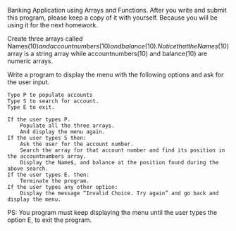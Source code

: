 Banking Application using Arrays and Functions.
After you write and submit this program, please keep a copy of it with yourself. Because you will be using it for the next homework.

Create three arrays called Names$(10) and accountnumbers(10) and balance(10). Notice that the Names$(10) array is a string array while accountnumbers(10) and balance(10) are numeric arrays.

Write a program to display the menu with the following options and ask for the user input.

    Type P to populate accounts
    Type S to search for account.
    Type E to exit.

    If the user types P.
        Populate all the three arrays.
        And display the menu again.
    If the user types S then:
        Ask the user for the account number.
        Search the array for that account number and find its position in the accountnumbers array.
        Display the Name$, and balance at the position found during the above search.
    If the user types E. then:
        Terminate the program.
    If the user types any other option:
        Display the message “Invalid Choice. Try again” and go back and display the menu.

PS: You program must keep displaying the menu until the user types the option E, to exit the program.
